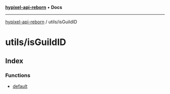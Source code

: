 [**hypixel-api-reborn**](../../README.md) • **Docs**

***

[hypixel-api-reborn](../../modules.md) / utils/isGuildID

# utils/isGuildID

## Index

### Functions

- [default](functions/default.md)
